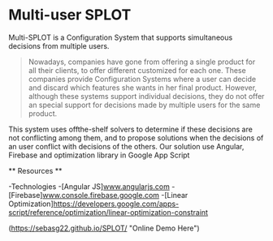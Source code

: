 # Multi-user SPLOT

Multi-SPLOT is a Configuration System that supports simultaneous decisions from multiple users.

> Nowadays, companies have gone from offering a
> single product for all their clients, to offer different customized
> for each one.
> These companies provide Configuration Systems
> where a user can decide and discard which features she wants
> in her final product. However, although these systems support
> individual decisions, they do not offer an special support for
> decisions made by multiple users for the same product.



This system uses offthe-shelf solvers to determine if these decisions are not conflicting among them, and to propose solutions when the decisions of an
user conflict with decisions of the others. Our solution use Angular, Firebase and optimization library in Google App Script

** Resources **

-Technologies
  -[Angular JS]www.angularjs.com
  -[Firebase]www.console.firebase.google.com
  -[Linear Optimization]https://developers.google.com/apps-script/reference/optimization/linear-optimization-constraint

(https://sebasg22.github.io/SPLOT/ "Online Demo Here")

 